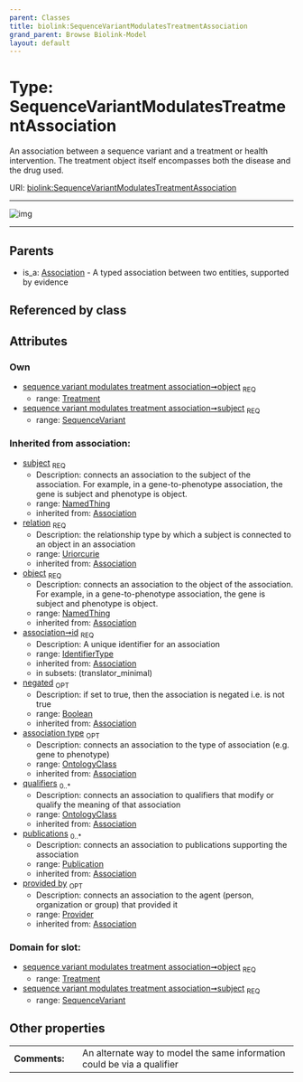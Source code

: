 ```yaml
---
parent: Classes
title: biolink:SequenceVariantModulatesTreatmentAssociation
grand_parent: Browse Biolink-Model
layout: default
---
```


# Type: SequenceVariantModulatesTreatmentAssociation


An association between a sequence variant and a treatment or health intervention. The treatment object itself encompasses both the disease and the drug used.

URI: [biolink:SequenceVariantModulatesTreatmentAssociation](https://w3id.org/biolink/vocab/SequenceVariantModulatesTreatmentAssociation)


---

![img](http://yuml.me/diagram/nofunky;dir:TB/class/\[Provider]<provided%20by(i)%200..1-%20\[SequenceVariantModulatesTreatmentAssociation&#124;relation(i):uriorcurie;id(i):identifier_type;negated(i):boolean%20%3F],%20\[Publication]<publications(i)%200..*-%20\[SequenceVariantModulatesTreatmentAssociation],%20\[OntologyClass]<qualifiers(i)%200..*-%20\[SequenceVariantModulatesTreatmentAssociation],%20\[OntologyClass]<association%20type(i)%200..1-%20\[SequenceVariantModulatesTreatmentAssociation],%20\[Treatment]<object%201..1-%20\[SequenceVariantModulatesTreatmentAssociation],%20\[SequenceVariant]<subject%201..1-%20\[SequenceVariantModulatesTreatmentAssociation],%20\[Association]^-\[SequenceVariantModulatesTreatmentAssociation])

---


## Parents

 *  is_a: [Association](Association.md) - A typed association between two entities, supported by evidence

## Referenced by class


## Attributes


### Own

 * [sequence variant modulates treatment association➞object](sequence_variant_modulates_treatment_association_object.md)  <sub>REQ</sub>
    * range: [Treatment](Treatment.md)
 * [sequence variant modulates treatment association➞subject](sequence_variant_modulates_treatment_association_subject.md)  <sub>REQ</sub>
    * range: [SequenceVariant](SequenceVariant.md)

### Inherited from association:

 * [subject](subject.md)  <sub>REQ</sub>
    * Description: connects an association to the subject of the association. For example, in a gene-to-phenotype association, the gene is subject and phenotype is object.
    * range: [NamedThing](NamedThing.md)
    * inherited from: [Association](Association.md)
 * [relation](relation.md)  <sub>REQ</sub>
    * Description: the relationship type by which a subject is connected to an object in an association
    * range: [Uriorcurie](types/Uriorcurie.md)
    * inherited from: [Association](Association.md)
 * [object](object.md)  <sub>REQ</sub>
    * Description: connects an association to the object of the association. For example, in a gene-to-phenotype association, the gene is subject and phenotype is object.
    * range: [NamedThing](NamedThing.md)
    * inherited from: [Association](Association.md)
 * [association➞id](association_id.md)  <sub>REQ</sub>
    * Description: A unique identifier for an association
    * range: [IdentifierType](types/IdentifierType.md)
    * inherited from: [Association](Association.md)
    * in subsets: (translator_minimal)
 * [negated](negated.md)  <sub>OPT</sub>
    * Description: if set to true, then the association is negated i.e. is not true
    * range: [Boolean](types/Boolean.md)
    * inherited from: [Association](Association.md)
 * [association type](association_type.md)  <sub>OPT</sub>
    * Description: connects an association to the type of association (e.g. gene to phenotype)
    * range: [OntologyClass](OntologyClass.md)
    * inherited from: [Association](Association.md)
 * [qualifiers](qualifiers.md)  <sub>0..*</sub>
    * Description: connects an association to qualifiers that modify or qualify the meaning of that association
    * range: [OntologyClass](OntologyClass.md)
    * inherited from: [Association](Association.md)
 * [publications](publications.md)  <sub>0..*</sub>
    * Description: connects an association to publications supporting the association
    * range: [Publication](Publication.md)
    * inherited from: [Association](Association.md)
 * [provided by](provided_by.md)  <sub>OPT</sub>
    * Description: connects an association to the agent (person, organization or group) that provided it
    * range: [Provider](Provider.md)
    * inherited from: [Association](Association.md)

### Domain for slot:

 * [sequence variant modulates treatment association➞object](sequence_variant_modulates_treatment_association_object.md)  <sub>REQ</sub>
    * range: [Treatment](Treatment.md)
 * [sequence variant modulates treatment association➞subject](sequence_variant_modulates_treatment_association_subject.md)  <sub>REQ</sub>
    * range: [SequenceVariant](SequenceVariant.md)

## Other properties

|  |  |  |
| --- | --- | --- |
| **Comments:** | | An alternate way to model the same information could be via a qualifier |

